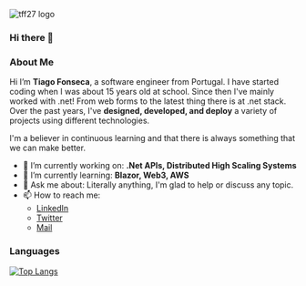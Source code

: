 ![tff27 logo](https://user-images.githubusercontent.com/10968469/184503534-40434c58-22a5-4674-9f78-04c9a68112ef.png)

### Hi there 👋

### About Me
Hi I’m **Tiago Fonseca**, a software engineer from Portugal. 
I have started coding when I was about 15 years old at school.
Since then I've mainly worked with .net! From web forms to the latest thing there is at .net stack.
Over the past years, I've **designed, developed, and deploy** a variety of projects using different technologies.

I'm a believer in continuous learning and that there is always something that we can make better.

- 🔭 I’m currently working on: **.Net APIs, Distributed High Scaling Systems**
- 🌱 I’m currently learning: **Blazor, Web3, AWS**
- 💬 Ask me about: Literally anything, I'm glad to help or discuss any topic.
- 📫 How to reach me: 
  - [LinkedIn](https://www.linkedin.com/in/tiagofonseca27)
  - [Twitter](https://twitter.com/tff_27)
  - [Mail](mailto:tiagoffonseca@gmail.com)

### Languages

[![Top Langs](https://github-readme-stats.vercel.app/api/top-langs/?username=tff27&layout=compact&langs_count=10&count_private=true)](https://github.com/tff27)

<!--

**Tff27/tff27** is a ✨ _special_ ✨ repository because its `README.md` (this file) appears on your GitHub profile.

Here are some ideas to get you started:

- 🔭 I’m currently working on ...
- 🌱 I’m currently learning ...
- 👯 I’m looking to collaborate on ...
- 🤔 I’m looking for help with ...
- 💬 Ask me about ...
- 📫 How to reach me: ...
- 😄 Pronouns: ...
- ⚡ Fun fact: ...
-->
